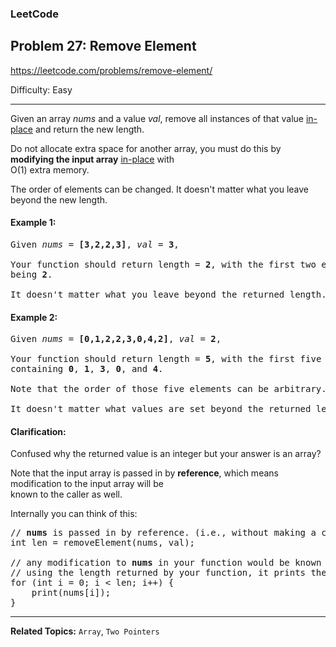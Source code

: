 ### LeetCode 
## Problem 27: Remove Element

https://leetcode.com/problems/remove-element/

Difficulty: Easy

---

Given an array *nums* and a value *val*, remove all instances of that value [in-place](https://en.wikipedia.org/wiki/In-place_algorithm) and return the new length.

Do not allocate extra space for another array, you must do this by **modifying the input array** [in-place](https://en.wikipedia.org/wiki/In-place_algorithm) with<br>O(1) extra memory.

The order of elements can be changed. It doesn't matter what you leave beyond the new length.

#### Example 1:

<pre>
Given <i>nums</i> = <b>[3,2,2,3]</b>, <i>val</i> = <b>3</b>,

Your function should return length = <b>2</b>, with the first two elements of nums 
being <b>2</b>.

It doesn't matter what you leave beyond the returned length.
</pre>

#### Example 2:

<pre>
Given <i>nums</i> = <b>[0,1,2,2,3,0,4,2]</b>, <i>val</i> = <b>2</b>,

Your function should return length = <b>5</b>, with the first five elements of nums 
containing <b>0</b>, <b>1</b>, <b>3</b>, <b>0</b>, and <b>4</b>.

Note that the order of those five elements can be arbitrary.

It doesn't matter what values are set beyond the returned length.
</pre>

#### Clarification:

Confused why the returned value is an integer but your answer is an array?

Note that the input array is passed in by **reference**, which means modification to the input array will be<br>known to the caller as well.

Internally you can think of this:

<pre>
// <b>nums</b> is passed in by reference. (i.e., without making a copy)
int len = removeElement(nums, val);

// any modification to <b>nums</b> in your function would be known by the caller.
// using the length returned by your function, it prints the first <b>len</b> elements.
for (int i = 0; i < len; i++) {
    print(nums[i]);
}
</pre>
---

**Related Topics:** 
`Array`, `Two Pointers`